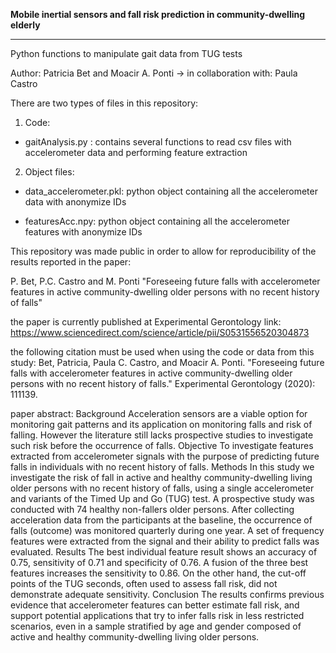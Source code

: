 **Mobile inertial sensors and fall risk prediction in community-dwelling elderly**

----------------------------------------------------------------------------------

Python functions to manipulate gait data from TUG tests

Author: Patricia Bet and Moacir A. Ponti 
-> in collaboration with: Paula Castro

There are two types of files in this repository:

1. Code:

- gaitAnalysis.py : contains several functions to 
                    read csv files with accelerometer data
		    and performing feature extraction

2. Object files:

- data_accelerometer.pkl: python object containing all the 
		          accelerometer data with anonymize IDs

- featuresAcc.npy: python object containing all the 
                   accelerometer features with anonymize IDs 



This repository was made public in order to allow for
      reproducibility of the results reported in the paper:

   P. Bet, P.C. Castro and M. Ponti
   "Foreseeing future falls with accelerometer features 
   in active community-dwelling older persons 
   with no recent history of falls"

   the paper is currently published at Experimental Gerontology
   link:
   https://www.sciencedirect.com/science/article/pii/S0531556520304873
       
   the following citation must be used when using the code or data from this study:
   Bet, Patricia, Paula C. Castro, and Moacir A. Ponti. "Foreseeing future 
   falls with accelerometer features in active community-dwelling older 
   persons with no recent history of falls." Experimental Gerontology (2020): 111139.
      
   paper abstract:
   Background
   Acceleration sensors are a viable option for monitoring gait 
   patterns and its application on monitoring falls and risk of falling. 
   However the literature still lacks prospective studies to investigate 
   such risk before the occurrence of falls.
   Objective
   To investigate features extracted from accelerometer signals with 
   the purpose of predicting future falls in individuals with no recent history of falls.
   Methods
   In this study we investigate the risk of fall in active and healthy community-dwelling 
   living older persons with no recent history of falls, using a single accelerometer and 
   variants of the Timed Up and Go (TUG) test. A prospective study was conducted with 
   74 healthy non-fallers older persons. After collecting acceleration data from the 
   participants at the baseline, the occurrence of falls (outcome) was monitored quarterly 
   during one year. A set of frequency features were extracted from the signal and their 
   ability to predict falls was evaluated.
   Results
   The best individual feature result shows an accuracy of 0.75, sensitivity of 0.71 and 
   specificity of 0.76. A fusion of the three best features increases the sensitivity to 
   0.86. On the other hand, the cut-off points of the TUG seconds, often used to assess 
   fall risk, did not demonstrate adequate sensitivity.
   Conclusion
   The results confirms previous evidence that accelerometer features can better estimate 
   fall risk, and support potential applications that try to infer falls risk in less 
   restricted scenarios, even in a sample stratified by age and gender composed of active 
   and healthy community-dwelling living older persons.





